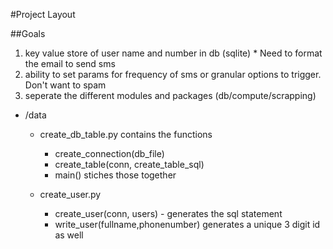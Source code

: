 #Project Layout

##Goals 

1. key value store of user name and number in db (sqlite) * Need to format the email to send sms
2. ability to set params for frequency of sms or granular options to trigger. Don't want to spam
3. seperate the different modules and packages (db/compute/scrapping) 



* /data
	* create_db_table.py contains the functions 
		- create_connection(db_file)
		- create_table(conn, create_table_sql)
		- main() stiches those together 

	* create_user.py 
		- create_user(conn, users) - generates the sql statement
		-  write_user(fullname,phonenumber) generates a unique 3 digit id as well

		
